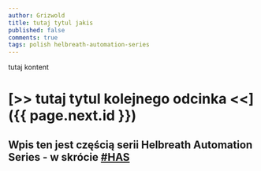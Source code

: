 ```yaml
---
author: Grizwold
title: tutaj tytul jakis
published: false
comments: true
tags: polish helbreath-automation-series
---
```


tutaj kontent

# [>> tutaj tytul kolejnego odcinka <<]({{ page.next.id }}) 
## Wpis ten jest częścią serii Helbreath Automation Series - w skrócie <a href="/tags#helbreath-automation-series">#HAS</a>

